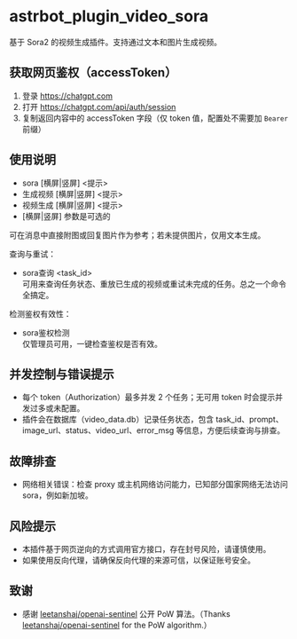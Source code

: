# astrbot_plugin_video_sora

基于 Sora2 的视频生成插件。支持通过文本和图片生成视频。

## 获取网页鉴权（accessToken）
1. 登录 https://chatgpt.com
2. 打开 https://chatgpt.com/api/auth/session
3. 复制返回内容中的 accessToken 字段（仅 token 值，配置处不需要加 `Bearer ` 前缀）

## 使用说明
- sora [横屏|竖屏] <提示>
- 生成视频 [横屏|竖屏] <提示>
- 视频生成 [横屏|竖屏] <提示>
- [横屏|竖屏] 参数是可选的

可在消息中直接附图或回复图片作为参考；若未提供图片，仅用文本生成。

查询与重试：
- sora查询 <task_id>  
可用来查询任务状态、重放已生成的视频或重试未完成的任务。总之一个命令全搞定。

检测鉴权有效性：
- sora鉴权检测  
仅管理员可用，一键检查鉴权是否有效。

## 并发控制与错误提示
- 每个 token（Authorization）最多并发 2 个任务；无可用 token 时会提示并发过多或未配置。
- 插件会在数据库（video_data.db）记录任务状态，包含 task_id、prompt、image_url、status、video_url、error_msg 等信息，方便后续查询与排查。

## 故障排查
- 网络相关错误：检查 proxy 或主机网络访问能力，已知部分国家网络无法访问sora，例如新加坡。

## 风险提示
- 本插件基于网页逆向的方式调用官方接口，存在封号风险，请谨慎使用。
- 如果使用反向代理，请确保反向代理的来源可信，以保证账号安全。

## 致谢
- 感谢 [leetanshaj/openai-sentinel](https://github.com/leetanshaj/openai-sentinel) 公开 PoW 算法。（Thanks [leetanshaj/openai-sentinel](https://github.com/leetanshaj/openai-sentinel) for the PoW algorithm.）
